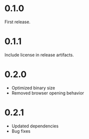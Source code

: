 # 0.1.0

First release.

# 0.1.1

Include license in release artifacts.

# 0.2.0

- Optimized binary size
- Removed browser opening behavior

# 0.2.1

- Updated dependencies
- Bug fixes
